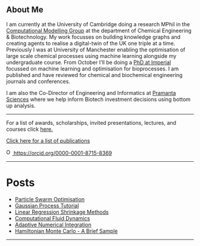 ## About Me

I am currently at the University of Cambridge doing a research MPhil in the [Computational Modelling Group](https://como.ceb.cam.ac.uk) at the department of Chemical Engineering & Biotechnology. My work focusses on building knowledge graphs and creating agents to realise a digital-twin of the UK one triple at a time. Previously I was at University of Manchester enabling the optimisation of large scale chemical processes using machine learning alongside my undergraduate course. From October I'll be doing a [PhD at Imperial](https://www.imperial.ac.uk/optimisation-and-machine-learning-for-process-engineering/about-us/) focussed on machine learning and optimisation for bioprocesses. I am published and have reviewed for chemical and biochemical engineering journals and conferences.

I am also the Co-Director of Engineering and Informatics at [Pramanta Sciences](https://www.pramanta.com) where we help inform Biotech investment decisions using bottom up analysis.

---

 For a list of awards, scholarships, invited presentations, lectures, and courses click [here.](other.md)

 [Click here for a list of publications](publications.md)

<a href="https://orcid.org/0000-0001-8715-8369">
<img alt="ORCID logo" src="https://info.orcid.org/wp-content/uploads/2019/11/orcid_16x16.png" width="16" height="16" />
https://orcid.org/0000-0001-8715-8369
</a>

---
# Posts

* [Particle Swarm Optimisation](2020-06-20-Particle-Swarm.md) 
* [Gaussian Process Tutorial](2020-06-21-Gaussian-Processes.md)
* [Linear Regression Shrinkage Methods](2020-06-21-Linear-Regression.md)
* [Computational Fluid Dynamics](2020-06-21-Reactor-Validation.md)
* [Adaptive Numerical Integration](2020-07-25-Numerical-Integration.md)
* [Hamiltonian Monte Carlo - A Brief Sample](2020-10-19-Hamiltonian-Monte-Carlo.md)

---

